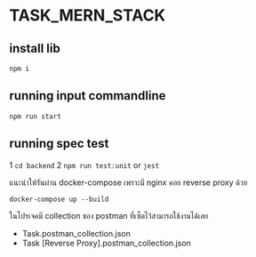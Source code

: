 ﻿# TASK_MERN_STACK

## install lib

`npm i`

## running input commandline

`npm run start`

## running spec test 
1 `cd backend`
2 `npm run test:unit` or `jest`

แนะนำให้รันผ่าน docker-compose เพราะมี nginx คอย reverse proxy ด้วย 

`docker-compose up --build`

ในโปรเจคมี collection ของ postman ที่เซ็ตไว้สามารถใช้งานได้เลย 

- Task.postman_collection.json
- Task [Reverse Proxy].postman_collection.json
